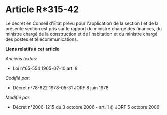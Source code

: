 # Article R*315-42

Le décret en Conseil d'Etat prévu pour l'application de la section I et de la présente section est pris sur le rapport du
ministre chargé des finances, du ministre chargé de la construction et de l'habitation et du ministre chargé des postes et
télécommunications.

**Liens relatifs à cet article**

_Anciens textes_:

  - Loi n°65-554 1965-07-10 art. 8

_Codifié par_:

  - Décret n°78-622 1978-05-31 JORF 8 juin 1978

_Modifié par_:

  - Décret n°2006-1215 du 3 octobre 2006 - art. 1 () JORF 5 octobre 2006
